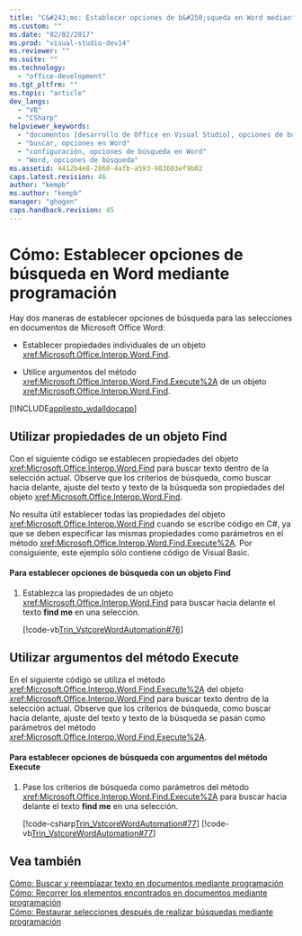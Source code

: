 ```yaml
---
title: "C&#243;mo: Establecer opciones de b&#250;squeda en Word mediante programaci&#243;n | Microsoft Docs"
ms.custom: ""
ms.date: "02/02/2017"
ms.prod: "visual-studio-dev14"
ms.reviewer: ""
ms.suite: ""
ms.technology: 
  - "office-development"
ms.tgt_pltfrm: ""
ms.topic: "article"
dev_langs: 
  - "VB"
  - "CSharp"
helpviewer_keywords: 
  - "documentos [desarrollo de Office en Visual Studio], opciones de búsqueda"
  - "buscar, opciones en Word"
  - "configuración, opciones de búsqueda en Word"
  - "Word, opciones de búsqueda"
ms.assetid: 4412b4e8-2868-4afb-a593-983603ef9b02
caps.latest.revision: 46
author: "kempb"
ms.author: "kempb"
manager: "ghogen"
caps.handback.revision: 45
---
```

# C&#243;mo: Establecer opciones de b&#250;squeda en Word mediante programaci&#243;n
  Hay dos maneras de establecer opciones de búsqueda para las selecciones en documentos de Microsoft Office Word:  
  
-   Establecer propiedades individuales de un objeto <xref:Microsoft.Office.Interop.Word.Find>.  
  
-   Utilice argumentos del método <xref:Microsoft.Office.Interop.Word.Find.Execute%2A> de un objeto <xref:Microsoft.Office.Interop.Word.Find>.  
  
 [!INCLUDE[appliesto_wdalldocapp](../vsto/includes/appliesto-wdalldocapp-md.md)]  
  
## Utilizar propiedades de un objeto Find  
 Con el siguiente código se establecen propiedades del objeto <xref:Microsoft.Office.Interop.Word.Find> para buscar texto dentro de la selección actual.  Observe que los criterios de búsqueda, como buscar hacia delante, ajuste del texto y texto de la búsqueda son propiedades del objeto <xref:Microsoft.Office.Interop.Word.Find>.  
  
 No resulta útil establecer todas las propiedades del objeto <xref:Microsoft.Office.Interop.Word.Find> cuando se escribe código en C\#, ya que se deben especificar las mismas propiedades como parámetros en el método <xref:Microsoft.Office.Interop.Word.Find.Execute%2A>.  Por consiguiente, este ejemplo sólo contiene código de Visual Basic.  
  
#### Para establecer opciones de búsqueda con un objeto Find  
  
1.  Establezca las propiedades de un objeto <xref:Microsoft.Office.Interop.Word.Find> para buscar hacia delante el texto **find me** en una selección.  
  
     [!code-vb[Trin_VstcoreWordAutomation#76](../snippets/visualbasic/VS_Snippets_OfficeSP/Trin_VstcoreWordAutomation/VB/ThisDocument.vb#76)]  
  
## Utilizar argumentos del método Execute  
 En el siguiente código se utiliza el método <xref:Microsoft.Office.Interop.Word.Find.Execute%2A> del objeto <xref:Microsoft.Office.Interop.Word.Find> para buscar texto dentro de la selección actual.  Observe que los criterios de búsqueda, como buscar hacia delante, ajuste del texto y texto de la búsqueda se pasan como parámetros del método <xref:Microsoft.Office.Interop.Word.Find.Execute%2A>.  
  
#### Para establecer opciones de búsqueda con argumentos del método Execute  
  
1.  Pase los criterios de búsqueda como parámetros del método <xref:Microsoft.Office.Interop.Word.Find.Execute%2A> para buscar hacia delante el texto **find me** en una selección.  
  
     [!code-csharp[Trin_VstcoreWordAutomation#77](../snippets/csharp/VS_Snippets_OfficeSP/Trin_VstcoreWordAutomation/CS/ThisDocument.cs#77)]
     [!code-vb[Trin_VstcoreWordAutomation#77](../snippets/visualbasic/VS_Snippets_OfficeSP/Trin_VstcoreWordAutomation/VB/ThisDocument.vb#77)]  
  
## Vea también  
 [Cómo: Buscar y reemplazar texto en documentos mediante programación](../vsto/how-to-programmatically-search-for-and-replace-text-in-documents.md)   
 [Cómo: Recorrer los elementos encontrados en documentos mediante programación](../vsto/how-to-programmatically-loop-through-found-items-in-documents.md)   
 [Cómo: Restaurar selecciones después de realizar búsquedas mediante programación](../vsto/how-to-programmatically-restore-selections-after-searches.md)  
  
  
